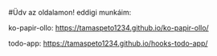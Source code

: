 #Üdv az oldalamon!
eddigi munkáim:

ko-papir-ollo:
https://tamaspeto1234.github.io/ko-papir-ollo/

todo-app:
https://tamaspeto1234.github.io/hooks-todo-app/
